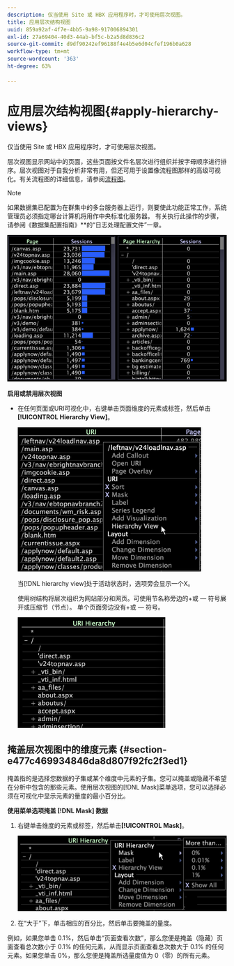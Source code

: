 ```yaml
---
description: 仅当使用 Site 或 HBX 应用程序时，才可使用层次视图。
title: 应用层次结构视图
uuid: 859a92af-4f7e-4bb5-9a98-917006894301
exl-id: 27a69404-40d3-44ab-bf5c-b2a5d8d836c2
source-git-commit: d9df90242ef96188f4e4b5e6d04cfef196b0a628
workflow-type: tm+mt
source-wordcount: '363'
ht-degree: 63%

---
```


# 应用层次结构视图{#apply-hierarchy-views}

仅当使用 Site 或 HBX 应用程序时，才可使用层次视图。

层次视图显示网站中的页面，这些页面按文件名层次进行组织并按字母顺序进行排序。层次视图对于自我分析非常有用，但还可用于设置像流程图那样的高级可视化。有关流程图的详细信息，请参阅[流程图](../../../../home/c-get-started/c-analysis-vis/c-proc-maps/c-proc-maps.md#concept-880aee224404429785b733a4e80d275e)。

>[!NOTE]
>
>如果数据集已配置为在群集中的多台服务器上运行，则要使此功能正常工作，系统管理员必须指定哪台计算机将用作中央标准化服务器。 有关执行此操作的步骤，请参阅《数据集配置指南》**&#x200B;的“日志处理配置文件”一章。

![](assets/vis_Table_CompareHierarchy.png)

**启用或禁用层次视图**

* 在任何页面或URI可视化中，右键单击页面维度的元素或标签，然后单击&#x200B;**[!UICONTROL Hierarchy View]**。

   ![](assets/mnu_Table_HierarchyView.png)

   当[!DNL hierarchy view]处于活动状态时，选项旁会显示一个X。

   使用树结构将层次组织为网站部分和网页。可使用节名称旁边的+或 — 符号展开或压缩节（节点）。 单个页面旁边没有+或 — 符号。

   ![](assets/vis_Table_HierarchyView_Expanded.png)

## 掩盖层次视图中的维度元素 {#section-e477c469934846da8d807f92fc2f3ed1}

掩盖指的是选择您数据的子集或某个维度中元素的子集。您可以掩盖或隐藏不希望在分析中包含的那些元素。使用层次视图的[!DNL Mask]菜单选项，您可以选择必须在可视化中显示元素的量度的最小百分比。

**使用菜单选项掩盖 [!DNL Mask] 数据**

1. 右键单击维度的元素或标签，然后单击&#x200B;**[!UICONTROL Mask]**。

   ![](assets/mnu_Table_HierarchyView_Masking.png)

1. 在“大于”下，单击相应的百分比，然后单击要掩盖的量度。

例如，如果您单击 0.1%，然后单击“页面查看次数”，那么您便是掩盖（隐藏）页面查看总次数小于 0.1% 的任何元素，从而显示页面查看总次数大于 0.1% 的任何元素。如果您单击 0%，那么您便是掩盖所选量度值为 0（零）的所有元素。
